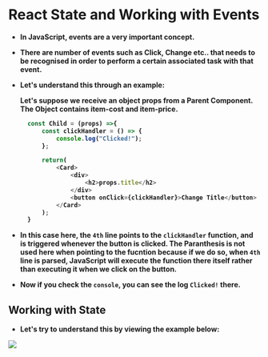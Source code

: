 <p align="justify">
<strong>

# React State and Working with Events

- In JavaScript, events are a very important concept.
- There are number of events such as Click, Change etc.. that needs to be recognised in order to perform a certain associated task with that event.
- Let's understand this through an example:

  Let's suppose we receive an object props from a Parent Component. The Object contains item-cost and item-price.

  ```JavaScript
    const Child = (props) =>{
        const clickHandler = () => {
            console.log("Clicked!");
        };

        return(
            <Card>
                <div>
                    <h2>props.title</h2>
                </div>
                <button onClick={clickHandler}>Change Title</button>
            </Card>
        );
    }
  ```

- In this case here, the `4th` line points to the `clickHandler` function, and is triggered whenever the button is clicked. The Paranthesis is not used here when pointing to the fucntion because if we do so, when `4th` line is parsed, JavaScript will execute the function there itself rather than executing it when we click on the button.

- Now if you check the `console`, you can see the log `Clicked!` there.

## Working with State

- Let's try to understand this by viewing the example below:

![](imgs/Screen%20Recording%202023-02-17%20at%205.27.31%20AM.gif)

</strong>
</p>
